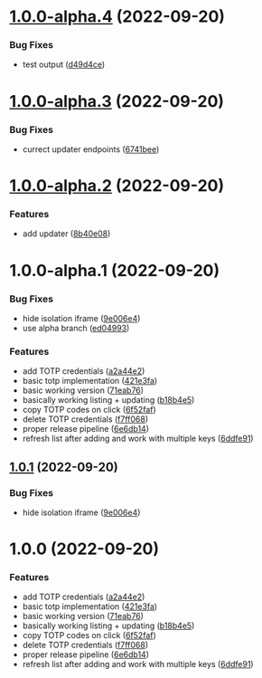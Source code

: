 # [1.0.0-alpha.4](https://github.com/oplik0/solo2-gui/compare/v1.0.0-alpha.3...v1.0.0-alpha.4) (2022-09-20)


### Bug Fixes

* test output ([d49d4ce](https://github.com/oplik0/solo2-gui/commit/d49d4ce9a9950a902f534f6ef981681f45391f07))

# [1.0.0-alpha.3](https://github.com/oplik0/solo2-gui/compare/v1.0.0-alpha.2...v1.0.0-alpha.3) (2022-09-20)


### Bug Fixes

* currect updater endpoints ([6741bee](https://github.com/oplik0/solo2-gui/commit/6741beef3f5b28e70eca1bce5538a46eca8ffb68))

# [1.0.0-alpha.2](https://github.com/oplik0/solo2-gui/compare/v1.0.0-alpha.1...v1.0.0-alpha.2) (2022-09-20)


### Features

* add updater ([8b40e08](https://github.com/oplik0/solo2-gui/commit/8b40e08af7832a00c91e6c90fff25fd4bd51e985))

# 1.0.0-alpha.1 (2022-09-20)


### Bug Fixes

* hide isolation iframe ([9e006e4](https://github.com/oplik0/solo2-gui/commit/9e006e4084feda7c870d3fd30a612c3f276dc20d))
* use alpha branch ([ed04993](https://github.com/oplik0/solo2-gui/commit/ed049932a594721e0d775b61af8e8e20f01835cc))


### Features

* add TOTP credentials ([a2a44e2](https://github.com/oplik0/solo2-gui/commit/a2a44e2fedcd05323b9b94679b09fa4b30c710d4))
* basic totp implementation ([421e3fa](https://github.com/oplik0/solo2-gui/commit/421e3fa58e3e4d40fc0e91420f24e265269e42c2))
* basic working version ([71eab76](https://github.com/oplik0/solo2-gui/commit/71eab766c7e0717164af3a00ec1d3f88cbc81b5d))
* basically working listing + updating ([b18b4e5](https://github.com/oplik0/solo2-gui/commit/b18b4e537eaff87e9f022cc5752c38c178179df9))
* copy TOTP codes on click ([6f52faf](https://github.com/oplik0/solo2-gui/commit/6f52faf07afc68bca05d2c9a4ea8fdec77f51ce3))
* delete TOTP credentials ([f7ff068](https://github.com/oplik0/solo2-gui/commit/f7ff068c44d9166e87f099f7ec4866af90cd0f33))
* proper release pipeline ([6e6db14](https://github.com/oplik0/solo2-gui/commit/6e6db1480f88c5fb81076a5d9118cbcc81c4f98c))
* refresh list after adding and work with multiple keys ([6ddfe91](https://github.com/oplik0/solo2-gui/commit/6ddfe91cafb66cf134093d656845a5a93ae851d2))

## [1.0.1](https://github.com/oplik0/solo2-gui/compare/v1.0.0...v1.0.1) (2022-09-20)


### Bug Fixes

* hide isolation iframe ([9e006e4](https://github.com/oplik0/solo2-gui/commit/9e006e4084feda7c870d3fd30a612c3f276dc20d))

# 1.0.0 (2022-09-20)


### Features

* add TOTP credentials ([a2a44e2](https://github.com/oplik0/solo2-gui/commit/a2a44e2fedcd05323b9b94679b09fa4b30c710d4))
* basic totp implementation ([421e3fa](https://github.com/oplik0/solo2-gui/commit/421e3fa58e3e4d40fc0e91420f24e265269e42c2))
* basic working version ([71eab76](https://github.com/oplik0/solo2-gui/commit/71eab766c7e0717164af3a00ec1d3f88cbc81b5d))
* basically working listing + updating ([b18b4e5](https://github.com/oplik0/solo2-gui/commit/b18b4e537eaff87e9f022cc5752c38c178179df9))
* copy TOTP codes on click ([6f52faf](https://github.com/oplik0/solo2-gui/commit/6f52faf07afc68bca05d2c9a4ea8fdec77f51ce3))
* delete TOTP credentials ([f7ff068](https://github.com/oplik0/solo2-gui/commit/f7ff068c44d9166e87f099f7ec4866af90cd0f33))
* proper release pipeline ([6e6db14](https://github.com/oplik0/solo2-gui/commit/6e6db1480f88c5fb81076a5d9118cbcc81c4f98c))
* refresh list after adding and work with multiple keys ([6ddfe91](https://github.com/oplik0/solo2-gui/commit/6ddfe91cafb66cf134093d656845a5a93ae851d2))
